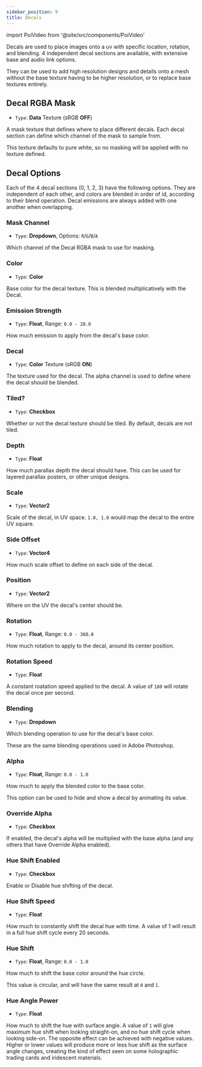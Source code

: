 ```yaml
---
sidebar_position: 9
title: Decals
---
```

import PoiVideo from '@site/src/components/PoiVideo'

Decals are used to place images onto a uv with specific location, rotation, and blending. 4 independent decal sections are available, with extensive base and audio link options.

They can be used to add high resolution designs and details onto a mesh without the base texture having to be higher resolution, or to replace base textures entirely. 

## Decal RGBA Mask

- `Type`: **Data** Texture (sRGB **OFF**)

A mask texture that defines where to place different decals. Each decal section can define which channel of the mask to sample from.

This texture defaults to pure white, so no masking will be applied with no texture defined.

## Decal Options

Each of the 4 decal sections (0, 1, 2, 3) have the following options. They are independent of each other, and colors are blended in order of id, according to their blend operation. Decal emissions are always added with one another when overlapping.

### Mask Channel

- `Type`: **Dropdown**, Options: `R`/`G`/`B`/`A`

Which channel of the Decal RGBA mask to use for masking.

### Color

- `Type`: **Color**

Base color for the decal texture. This is blended multiplicatively with the Decal.

### Emission Strength

- `Type`: **Float**, Range: `0.0 - 20.0`

How much emission to apply from the decal's base color.

### Decal

- `Type`: **Color** Texture (sRGB **ON**)

The texture used for the decal. The alpha channel is used to define where the decal should be blended.

### Tiled?

- `Type`: **Checkbox**

Whether or not the decal texture should be tiled. By default, decals are not tiled.

### Depth

- `Type`: **Float**

How much parallax depth the decal should have. This can be used for layered parallax posters, or other unique designs.

### Scale

- `Type`: **Vector2**

Scale of the decal, in UV space. `1.0, 1.0` would map the decal to the entire UV square.

### Side Offset

- `Type`: **Vector4**

How much scale offset to define on each side of the decal.

### Position

- `Type`: **Vector2**

Where on the UV the decal's center should be.

### Rotation

- `Type`: **Float**, Range: `0.0 - 360.0`

How much rotation to apply to the decal, around its center position.

### Rotation Speed

- `Type`: **Float**

A constant roatation speed applied to the decal. A value of `180` will rotate the decal once per second.

### Blending

- `Type`: **Dropdown**

Which blending operation to use for the decal's base color. 

These are the same blending operations used in Adobe Photoshop.

### Alpha

- `Type`: **Float**, Range: `0.0 - 1.0`

How much to apply the blended color to the base color. 

This option can be used to hide and show a decal by animating its value.

### Override Alpha

- `Type`: **Checkbox**

If enabled, the decal's alpha will be multiplied with the base alpha (and any others that have Override Alpha enabled).

### Hue Shift Enabled

- `Type`: **Checkbox**

Enable or Disable hue shifting of the decal.

### Hue Shift Speed

- `Type`: **Float**

How much to constantly shift the decal hue with time. A value of 1 will result in a full hue shift cycle every 20 seconds.

### Hue Shift

- `Type`: **Float**, Range: `0.0 - 1.0`

How much to shift the base color around the hue circle. 

This value is circular, and will have the same result at `0` and `1`. 

### Hue Angle Power

- `Type`: **Float**

How much to shift the hue with surface angle. A value of `1` will give maximum hue shift when looking straight-on, and no hue shift cycle when looking side-on. The opposite effect can be achieved with negative values. Higher or lower values will produce more or less hue shift as the surface angle changes, creating the kind of effect seen on some holographic trading cards and iridescent materials.
